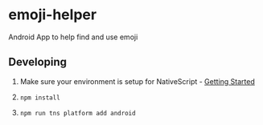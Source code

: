 # emoji-helper
Android App to help find and use emoji

## Developing

1. Make sure your environment is setup for NativeScript - [Getting Started](http://docs.nativescript.org/start/getting-started)

2. `npm install`

3. `npm run tns platform add android`
